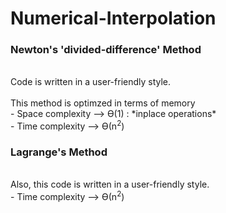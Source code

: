 ﻿# Numerical-Interpolation
 
### Newton's 'divided-difference' Method <br />
<br />
Code is written in a user-friendly style. <br />
<br />
This method is optimzed in terms of memory <br />
  - Space complexity —> Ө(1) : *inplace operations* <br />
  - Time complexity  —> Ө(n<sup>2</sup>) <br />

### Lagrange's Method <br /> 
<br />
Also, this code is written in a user-friendly style. <br />
  - Time complexity  —> Ө(n<sup>2</sup>) <br />
